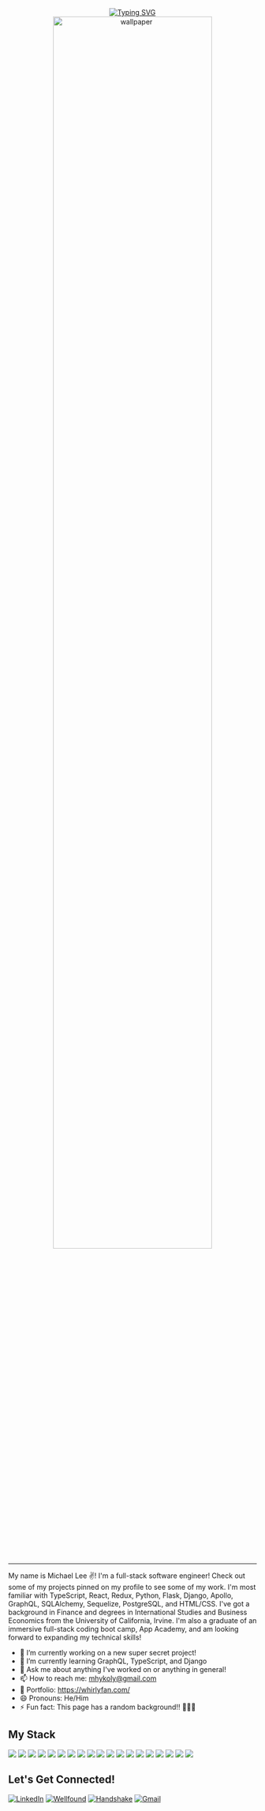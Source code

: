 <div align="center">
  <a href="https://git.io/typing-svg"><img src="https://readme-typing-svg.demolab.com?font=Fira+Code&size=18&duration=3000&pause=1000&color=F7F7F7&center=true&vCenter=true&width=435&lines=Hey+there+swanky+coders!+%F0%9F%91%8B;I'm+a+front-end+software+engineer!+%E2%9C%94;I'm+a+back-end+software+engineer!+%E2%9C%94;I'm+a+full-stack+software+engineer!+%E2%9C%94;I'm+Michael+Lee+%F0%9F%94%A5" alt="Typing SVG" /></a>
</div>

<div align="center">
  <img src="https://minimalistic-wallpaper.demolab.com/?random" alt="wallpaper" style="width: 80%; height: auto;">
</div>

<hr/>

My name is Michael Lee ✌! I'm a full-stack software engineer! Check out some of my projects pinned on my profile to see some of my work. I'm most familiar with TypeScript, React, Redux, Python, Flask, Django, Apollo, GraphQL, SQLAlchemy, Sequelize, PostgreSQL, and HTML/CSS. I've got a background in Finance and degrees in International Studies and Business Economics from the University of California, Irvine. I'm also a graduate of an immersive full-stack coding boot camp, App Academy, and am looking forward to expanding my technical skills!

- 🔭 I’m currently working on a new super secret project!
- 🌱 I’m currently learning GraphQL, TypeScript, and Django
- 💬 Ask me about anything I've worked on or anything in general!
- 📫 How to reach me: mhykoly@gmail.com
- 📁 Portfolio: https://whirlyfan.com/
- 😄 Pronouns: He/Him
- ⚡ Fun fact: This page has a random background!! 🤯🤯🤯
<!--
- 👯 I’m looking to collaborate on ...
- 🤔 I’m looking for help with ...
-->

## My Stack
<p>
  <img src="https://img.shields.io/badge/JavaScript-323330?style=for-the-badge&logo=javascript&logoColor=F7DF1E" />
  <img src="https://img.shields.io/badge/Python-3776AB?style=for-the-badge&logo=python&logoColor=white" />
  <img src="https://img.shields.io/badge/HTML5-E34F26?style=for-the-badge&logo=html5&logoColor=white" />
  <img src="https://img.shields.io/badge/CSS3-1572B6?style=for-the-badge&logo=css3&logoColor=white" />
  <img src="https://img.shields.io/badge/React-20232A?style=for-the-badge&logo=react&logoColor=61DAFB" />
  <img src="https://img.shields.io/badge/Redux-593D88?style=for-the-badge&logo=redux&logoColor=white" />
  <img src="https://img.shields.io/badge/Express.js-000000?style=for-the-badge&logo=express&logoColor=white" />
  <img src="https://img.shields.io/badge/flask-%23000.svg?style=for-the-badge&logo=flask&logoColor=white" />
<!--   <img src="https://img.shields.io/badge/AWS-%23FF9900.svg?style=for-the-badge&logo=amazon-aws&logoColor=white" /> -->
  <img src="https://img.shields.io/badge/Git-F05032?style=for-the-badge&logo=git&logoColor=white" />
  <img src="https://img.shields.io/badge/postgres-%23316192.svg?style=for-the-badge&logo=postgresql&logoColor=white" />
  <img src="https://img.shields.io/badge/Sequelize-52B0E7?style=for-the-badge&logo=Sequelize&logoColor=white" />
  <img src="https://img.shields.io/badge/sqlite-%2307405e.svg?style=for-the-badge&logo=sqlite&logoColor=white" />
  <img src="https://img.shields.io/badge/Node.js-339933?style=for-the-badge&logo=nodedotjs&logoColor=white" />
  <img src="https://img.shields.io/badge/npm-CB3837?style=for-the-badge&logo=npm&logoColor=white" />
  <img src="https://img.shields.io/badge/heroku-%23430098.svg?style=for-the-badge&logo=heroku&logoColor=white" />
  <img src="https://img.shields.io/badge/Render-informational?style=for-the-badge&logo=render&logoColor=%5bdec3" />
  <img src="https://img.shields.io/badge/GraphQL-red?style=for-the-badge&logo=graphql&logoColor=white" />
  <img src="https://img.shields.io/badge/django-green?style=for-the-badge&logo=django&logoColor=darkgreen" />
  <img src="https://img.shields.io/badge/typescript-blue?style=for-the-badge&logo=typescript&logoColor=white" />
</p>

## Let's Get Connected!
<a href="https://www.linkedin.com/in/mhykoly/" target="_blank">![LinkedIn](https://img.shields.io/badge/linkedin-%230077B5.svg?style=for-the-badge&logo=linkedin&logoColor=white)</a>
<a href="https://wellfound.com/u/mhykoly/" target="_blank"><img alt="Wellfound" src="https://img.shields.io/badge/wellfound-%ccc.svg?&style=for-the-badge&logo=medium&logoColor=white" /></a>
<a href="https://app.joinhandshake.com/stu/users/13605553" target="_blank">![Handshake](https://img.shields.io/badge/handshake-green?style=for-the-badge&logo=handshake&logoColor=white)</a>
<a href="mailto:mhykoly@gmail.com">![Gmail](https://img.shields.io/badge/Gmail-D14836?style=for-the-badge&logo=gmail&logoColor=white)</a>



